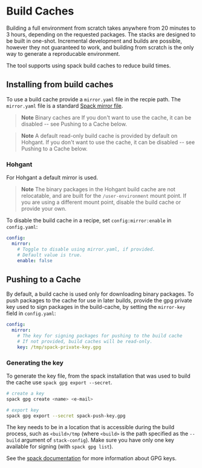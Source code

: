 # Build Caches

Building a full environment from scratch takes anywhere from 20 minutes to 3 hours, depending on the requested packages.
The stacks are designed to be built in one-shot. Incremental development and builds are possible, however they not guaranteed to work, and building from scratch is the only way to generate a reproducable environment.

The tool supports using spack build caches to reduce build times.

## Installing from build caches

To use a build cache provide a `mirror.yaml` file in the recpie path. The `mirror.yaml` file is a standard [Spack mirror file](https://spack.readthedocs.io/en/latest/mirrors.html).

> **Note**
> Binary caches are 
> If you don't want to use the cache, it can be disabled -- see Pushing to a Cache below.

> **Note**
> A default read-only build cache is provided by default on Hohgant.
> If you don't want to use the cache, it can be disabled -- see Pushing to a Cache below.

### Hohgant

For Hohgant a default mirror is used.

> **Note**
> The binary packages in the Hohgant build cache are not relocatable, and are
> built for the `/user-environment` mount point. If you are using a different
> mount point, disable the build cache or provide your own.

To disable the build cache in a recipe, set `config:mirror:enable` in `config.yaml`:

```yaml
config:
  mirror:
    # Toggle to disable using mirror.yaml, if provided.
    # Default value is true.
    enable: false
```

## Pushing to a Cache

By default, a build cache is used only for downloading binary packages.
To push packages to the cache for use in later builds, provide the gpg private key used to sign packages in the build-cache, by setting the `mirror-key` field in `config.yaml`:

```yaml
config:
  mirror:
    # The key for signing packages for pushing to the build cache
    # If not provided, build caches will be read-only.
    key: /tmp/spack-private-key.gpg
```

### Generating the key

To generate the key file, from the spack installation that was used to build the cache use `spack gpg export --secret`.

```bash
# create a key
spack gpg create <name> <e-mail>

# export key
spack gpg export --secret spack-push-key.gpg
```

The key needs to be in a location that is accessible during the build process, such as `<build>/tmp` (where `<build>` is the path specified as the `--build` argument of `stack-config`). Make sure you have only one key available for signing (with `spack gpg list`).

See the [spack documentation](https://spack.readthedocs.io/en/latest/getting_started.html#gpg-signing) for more information about GPG keys.
